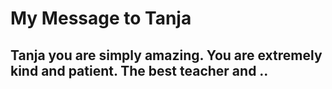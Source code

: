 # My Message to Tanja

## Tanja you are simply amazing. You are extremely kind and patient. The best teacher and ..
